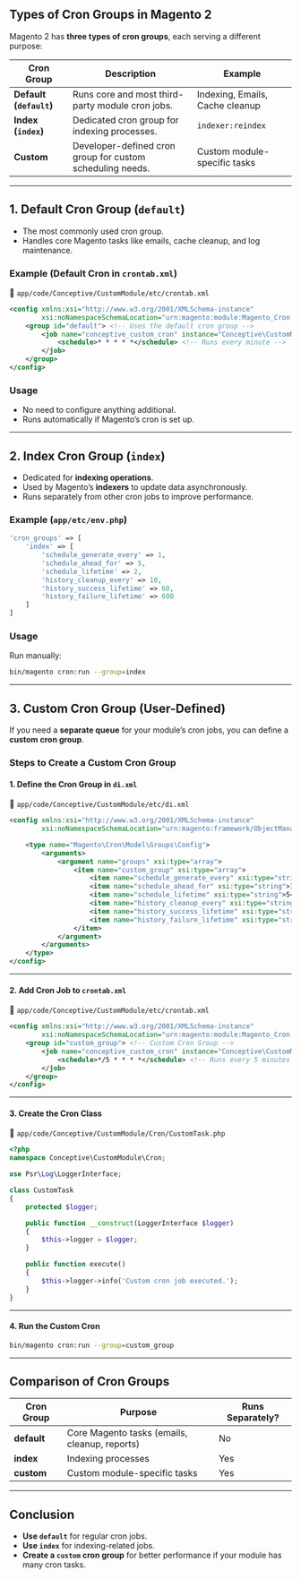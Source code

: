 ## **Types of Cron Groups in Magento 2**

Magento 2 has **three types of cron groups**, each serving a different purpose:

| Cron Group              | Description                                               | Example                         |
| ----------------------- | --------------------------------------------------------- | ------------------------------- |
| **Default (`default`)** | Runs core and most third-party module cron jobs.          | Indexing, Emails, Cache cleanup |
| **Index (`index`)**     | Dedicated cron group for indexing processes.              | `indexer:reindex`               |
| **Custom**              | Developer-defined cron group for custom scheduling needs. | Custom module-specific tasks    |

---

## **1. Default Cron Group (`default`)**

* The most commonly used cron group.
* Handles core Magento tasks like emails, cache cleanup, and log maintenance.

### **Example (Default Cron in `crontab.xml`)**

📂 `app/code/Conceptive/CustomModule/etc/crontab.xml`

```xml
<config xmlns:xsi="http://www.w3.org/2001/XMLSchema-instance"
        xsi:noNamespaceSchemaLocation="urn:magento:module:Magento_Cron:etc/crontab.xsd">
    <group id="default"> <!-- Uses the default cron group -->
        <job name="conceptive_custom_cron" instance="Conceptive\CustomModule\Cron\CustomTask" method="execute">
            <schedule>* * * * *</schedule> <!-- Runs every minute -->
        </job>
    </group>
</config>
```

### **Usage**

* No need to configure anything additional.
* Runs automatically if Magento’s cron is set up.

---

## **2. Index Cron Group (`index`)**

* Dedicated for **indexing operations**.
* Used by Magento’s **indexers** to update data asynchronously.
* Runs separately from other cron jobs to improve performance.

### **Example (`app/etc/env.php`)**

```php
'cron_groups' => [
    'index' => [
        'schedule_generate_every' => 1,
        'schedule_ahead_for' => 5,
        'schedule_lifetime' => 2,
        'history_cleanup_every' => 10,
        'history_success_lifetime' => 60,
        'history_failure_lifetime' => 600
    ]
]
```

### **Usage**

Run manually:

```sh
bin/magento cron:run --group=index
```

---

## **3. Custom Cron Group (User-Defined)**

If you need a **separate queue** for your module’s cron jobs, you can define a **custom cron group**.

### **Steps to Create a Custom Cron Group**

#### **1. Define the Cron Group in `di.xml`**

📂 `app/code/Conceptive/CustomModule/etc/di.xml`

```xml
<config xmlns:xsi="http://www.w3.org/2001/XMLSchema-instance"
        xsi:noNamespaceSchemaLocation="urn:magento:framework/ObjectManager/etc/config.xsd">

    <type name="Magento\Cron\Model\Groups\Config">
        <arguments>
            <argument name="groups" xsi:type="array">
                <item name="custom_group" xsi:type="array">
                    <item name="schedule_generate_every" xsi:type="string">1</item>
                    <item name="schedule_ahead_for" xsi:type="string">10</item>
                    <item name="schedule_lifetime" xsi:type="string">5</item>
                    <item name="history_cleanup_every" xsi:type="string">10</item>
                    <item name="history_success_lifetime" xsi:type="string">60</item>
                    <item name="history_failure_lifetime" xsi:type="string">600</item>
                </item>
            </argument>
        </arguments>
    </type>
</config>
```

---

#### **2. Add Cron Job to `crontab.xml`**

📂 `app/code/Conceptive/CustomModule/etc/crontab.xml`

```xml
<config xmlns:xsi="http://www.w3.org/2001/XMLSchema-instance"
        xsi:noNamespaceSchemaLocation="urn:magento:module:Magento_Cron:etc/crontab.xsd">
    <group id="custom_group"> <!-- Custom Cron Group -->
        <job name="conceptive_custom_cron" instance="Conceptive\CustomModule\Cron\CustomTask" method="execute">
            <schedule>*/5 * * * *</schedule> <!-- Runs every 5 minutes -->
        </job>
    </group>
</config>
```

---

#### **3. Create the Cron Class**

📂 `app/code/Conceptive/CustomModule/Cron/CustomTask.php`

```php
<?php
namespace Conceptive\CustomModule\Cron;

use Psr\Log\LoggerInterface;

class CustomTask
{
    protected $logger;

    public function __construct(LoggerInterface $logger)
    {
        $this->logger = $logger;
    }

    public function execute()
    {
        $this->logger->info('Custom cron job executed.');
    }
}
```

---

#### **4. Run the Custom Cron**

```sh
bin/magento cron:run --group=custom_group
```

---

## **Comparison of Cron Groups**

| Cron Group  | Purpose                                       | Runs Separately? |
| ----------- | --------------------------------------------- | ---------------- |
| **default** | Core Magento tasks (emails, cleanup, reports) | No               |
| **index**   | Indexing processes                            | Yes              |
| **custom**  | Custom module-specific tasks                  | Yes              |

---

## **Conclusion**

* **Use `default`** for regular cron jobs.
* **Use `index`** for indexing-related jobs.
* **Create a `custom` cron group** for better performance if your module has many cron tasks.
